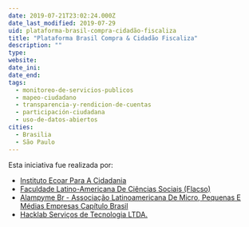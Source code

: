 ```yaml
---
date: 2019-07-21T23:02:24.000Z
date_last_modified: 2019-07-29
uid: plataforma-brasil-compra-cidadão-fiscaliza
title: "Plataforma Brasil Compra & Cidadão Fiscaliza"
description: ""
type: 
website: 
date_ini: 
date_end: 
tags:
  - monitoreo-de-servicios-publicos
  - mapeo-ciudadano
  - transparencia-y-rendicion-de-cuentas
  - participación-ciudadana
  - uso-de-datos-abiertos
cities: 
  - Brasilia
  - São Paulo
---
```


Esta iniciativa fue realizada por:

- [Instituto Ecoar Para A Cidadania](/organizaciones/instituto-ecoar-para-a-cidadania)
- [Faculdade Latino-Americana De Ciências Sociais (Flacso)](/organizaciones/faculdade-latino-americana-de-ciencias-sociais-flacso)
- [Alampyme Br - Associação Latinoamericana De Micro, Pequenas E Médias Empresas Capítulo Brasil](/organizaciones/alampyme-br-associacão-latinoamericana-de-micro-pequenas-e-medias-empresas-capitulo-brasil)
- [Hacklab Serviços de Tecnologia LTDA.](/organizaciones/hacklab-servicos-de-tecnologia-ltda)
